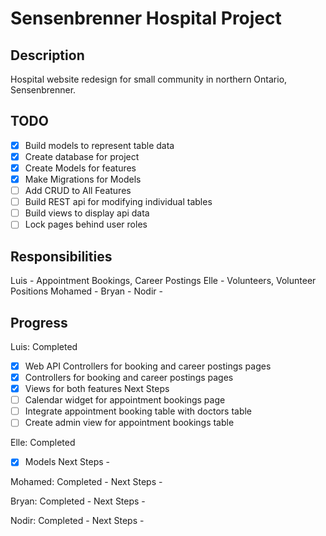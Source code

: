 # Sensenbrenner Hospital Project

## Description
Hospital website redesign for small community in northern Ontario, Sensenbrenner. 

## TODO
- [x] Build models to represent table data
- [x] Create database for project
- [x] Create Models for features
- [x] Make Migrations for Models
- [ ] Add CRUD to All Features
- [ ] Build REST api for modifying individual tables
- [ ] Build views to display api data
- [ ] Lock pages behind user roles

## Responsibilities
Luis - Appointment Bookings, Career Postings
Elle - Volunteers, Volunteer Positions
Mohamed - 
Bryan - 
Nodir - 

## Progress
Luis: 
Completed 
- [x] Web API Controllers for booking and career postings pages
- [x] Controllers for booking and career postings pages
- [x] Views for both features
Next Steps 
- [ ] Calendar widget for appointment bookings page
- [ ] Integrate appointment booking table with doctors table
- [ ] Create admin view for appointment bookings table

Elle: 
Completed
- [x] Models
Next Steps - 

Mohamed: 
Completed -
Next Steps -

Bryan: 
Completed -
Next Steps -

Nodir: 
Completed -
Next Steps -
